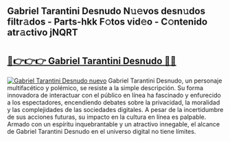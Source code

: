 ## Gabriel Tarantini Desnudo N𝚞𝚎vos desn𝚞dos filtr𝚊dos - Parts-hkk F𝚘tos vid𝚎o - C𝚘ntenido atr𝚊ctivo jNQRT

# <h2><a href="http://mbci9d6.tromn.icu/?c=Gabriel+Tarantini+Desnudo">🔗👉👉👉 Gabriel Tarantini Desnudo 🔗🔗</a></h2>

[![Gabriel Tarantini Desnudo nuevo](https://i.imgur.com/pEAQMta.gif)](http://mbci9d6.tromn.icu/?c=Gabriel+Tarantini+Desnudo)
Gabriel Tarantini Desnudo, un personaje multifacético y polémico, se resiste a la simple descripción. Su forma innovadora de interactuar con el público en línea ha fascinado y enfurecido a los espectadores, encendiendo debates sobre la privacidad, la moralidad y las complejidades de las sociedades digitales. A pesar de la incertidumbre de sus acciones futuras, su impacto en la cultura en línea es palpable. Armado con un espíritu inquebrantable y un atractivo innegable, el alcance de Gabriel Tarantini Desnudo en el universo digital no tiene límites.
